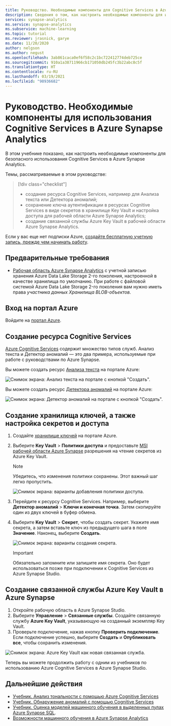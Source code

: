 ```yaml
---
title: Руководство. Необходимые компоненты для Cognitive Services в Azure Synapse Analytics
description: Сведения о том, как настроить необходимые компоненты для использования Cognitive Services в Azure Synapse.
services: synapse-analytics
ms.service: synapse-analytics
ms.subservice: machine-learning
ms.topic: tutorial
ms.reviewer: jrasnick, garye
ms.date: 11/20/2020
author: nelgson
ms.author: negust
ms.openlocfilehash: 3ab861caca0ef6f58c2c1bc722412774deb725ce
ms.sourcegitcommit: 910a1a38711966cb171050db245fc3b22abc8c5f
ms.translationtype: HT
ms.contentlocale: ru-RU
ms.lasthandoff: 03/19/2021
ms.locfileid: "98936682"
---
```

# <a name="tutorial-prerequisites-for-using-cognitive-services-in-azure-synapse-analytics"></a>Руководство. Необходимые компоненты для использования Cognitive Services в Azure Synapse Analytics

В этом учебнике показано, как настроить необходимые компоненты для безопасного использования Cognitive Services в Azure Synapse Analytics.

Темы, рассматриваемые в этом руководстве:
> [!div class="checklist"]
> - создание ресурса Cognitive Services, например для Анализа текста или Детектора аномалий;
> - сохранение ключа аутентификации в ресурсах Cognitive Services в виде секретов в хранилище Key Vault и настройка доступа для рабочей области Azure Synapse Analytics;
> - создание связанной службы Azure Key Vault в рабочей области Azure Synapse Analytics.

Если у вас еще нет подписки Azure, [создайте бесплатную учетную запись, прежде чем начинать работу](https://azure.microsoft.com/free/).

## <a name="prerequisites"></a>Предварительные требования

- [Рабочая область Azure Synapse Analytics](../get-started-create-workspace.md) с учетной записью хранения Azure Data Lake Storage 2-го поколения, настроенной в качестве хранилища по умолчанию. При работе с файловой системой Azure Data Lake Storage 2-го поколения вам нужно иметь права *участника данных Хранилища BLOB-объектов*.

## <a name="sign-in-to-the-azure-portal"></a>Вход на портал Azure

Войдите на [портал Azure](https://portal.azure.com/).

## <a name="create-a-cognitive-services-resource"></a>Создание ресурса Cognitive Services

[Azure Cognitive Services](../../cognitive-services/index.yml) содержит множество типов служб. Анализ текста и Детектор аномалий — это два примера, используемые при работе с руководствами по Azure Synapse.

Вы можете создать ресурс [Анализа текста](https://ms.portal.azure.com/#create/Microsoft.CognitiveServicesTextAnalytics) на портале Azure:

![Снимок экрана: Анализ текста на портале с кнопкой "Создать".](media/tutorial-configure-cognitive-services/tutorial-configure-cognitive-services-00b.png)

Вы можете создать ресурс [Детектора аномалий](https://ms.portal.azure.com/#create/Microsoft.CognitiveServicesTextAnalytics) на портале Azure:

![Снимок экрана: Детектор аномалий на портале с кнопкой "Создать".](media/tutorial-configure-cognitive-services/tutorial-configure-cognitive-services-00a.png)

## <a name="create-a-key-vault-and-configure-secrets-and-access"></a>Создание хранилища ключей, а также настройка секретов и доступа

1. Создайте [хранилище ключей](https://ms.portal.azure.com/#create/Microsoft.KeyVault) на портале Azure.
2. Выберите **Key Vault** > **Политики доступа** и предоставьте [MSI рабочей области Azure Synapse](../security/synapse-workspace-managed-identity.md) разрешения на чтение секретов из Azure Key Vault.

   > [!NOTE]
   > Убедитесь, что изменения политики сохранены. Этот важный шаг легко пропустить.

   ![Снимок экрана: варианты добавления политики доступа.](media/tutorial-configure-cognitive-services/tutorial-configure-cognitive-services-00c.png)

3. Перейдите к ресурсу Cognitive Services. Например, выберите **Детектор аномалий** > **Ключи и конечная точка**. Затем скопируйте один из двух ключей в буфер обмена.

4. Выберите **Key Vault** > **Секрет**, чтобы создать секрет. Укажите имя секрета, а затем вставьте ключ из предыдущего шага в поле **Значение**. Наконец, выберите **Создать**.

   ![Снимок экрана: варианты создания секрета.](media/tutorial-configure-cognitive-services/tutorial-configure-cognitive-services-00d.png)

   > [!IMPORTANT]
   > Обязательно запомните или запишите имя секрета. Оно будет использоваться позже при подключении к Cognitive Services из Azure Synapse Studio.

## <a name="create-an-azure-key-vault-linked-service-in-azure-synapse"></a>Создание связанной службы Azure Key Vault в Azure Synapse

1. Откройте рабочую область в Azure Synapse Studio. 
2. Выберите **Управление** > **Связанные службы**. Создайте связанную службу **Azure Key Vault**, указывающую на созданный экземпляр Key Vault. 
3. Проверьте подключение, нажав кнопку **Проверить подключение**. Если подключение успешно, выберите **Создать** и **Опубликовать все**, чтобы сохранить изменения.

![Снимок экрана: Azure Key Vault как новая связанная служба.](media/tutorial-configure-cognitive-services/tutorial-configure-cognitive-services-00e.png)

Теперь вы можете продолжить работу с одним из учебников по использованию Azure Cognitive Services в Azure Synapse Studio.

## <a name="next-steps"></a>Дальнейшие действия

- [Учебник. Анализ тональности с помощью Azure Cognitive Services](tutorial-cognitive-services-sentiment.md)
- [Учебник. Обнаружение аномалий с помощью Cognitive Services](tutorial-cognitive-services-sentiment.md)
- [Учебник. Оценка моделей машинного обучения в выделенных пулах Azure Synapse SQL](tutorial-sql-pool-model-scoring-wizard.md).
- [Возможности машинного обучения в Azure Synapse Analytics](what-is-machine-learning.md)